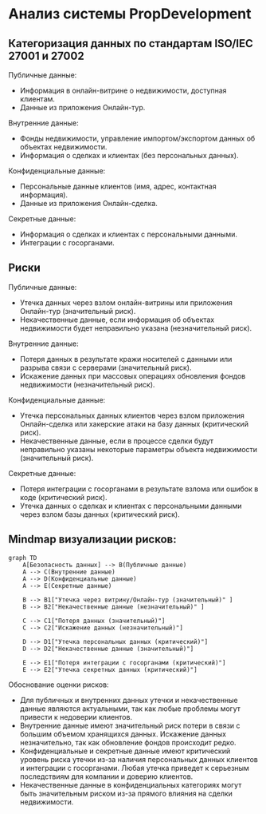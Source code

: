 # Анализ системы PropDevelopment

## Категоризация данных по стандартам ISO/IEC 27001 и 27002

Публичные данные:

- Информация в онлайн-витрине о недвижимости, доступная клиентам.
- Данные из приложения Онлайн-тур.

Внутренние данные:

- Фонды недвижимости, управление импортом/экспортом данных об объектах недвижимости.
- Информация о сделках и клиентах (без персональных данных).

Конфиденциальные данные:

- Персональные данные клиентов (имя, адрес, контактная информация).
- Данные из приложения Онлайн-сделка.

Секретные данные:

- Информация о сделках и клиентах с персональными данными.
- Интеграции с госорганами.

## Риски

Публичные данные:

- Утечка данных через взлом онлайн-витрины или приложения Онлайн-тур (значительный риск).
- Некачественные данные, если информация об объектах недвижимости будет неправильно указана (незначительный риск).

Внутренние данные:

- Потеря данных в результате кражи носителей с данными или разрыва связи с серверами (значительный риск).
- Искажение данных при массовых операциях обновления фондов недвижимости (незначительный риск).

Конфиденциальные данные:

- Утечка персональных данных клиентов через взлом приложения Онлайн-сделка или хакерские атаки на базу данных (критический риск).
- Некачественные данные, если в процессе сделки будут неправильно указаны некоторые параметры объекта недвижимости (значительный риск).

Секретные данные:

- Потеря интеграции с госорганами в результате взлома или ошибок в коде (критический риск).
- Утечка данных о сделках и клиентах с персональными данными через взлом базы данных (критический риск).

## Mindmap визуализации рисков:

```mermaid
graph TD
    A[Безопасность данных] --> B(Публичные данные)
    A --> C(Внутренние данные)
    A --> D(Конфиденциальные данные)
    A --> E(Секретные данные)

    B --> B1["Утечка через витрину/Онлайн-тур (значительный)" ]
    B --> B2["Некачественные данные (незначительный)" ]

    C --> C1["Потеря данных (значительный)"]
    C --> C2["Искажение данных (незначительный)"]

    D --> D1["Утечка персональных данных (критический)"]
    D --> D2["Некачественные данные (значительный)"]

    E --> E1["Потеря интеграции с госорганами (критический)"]
    E --> E2["Утечка секретных данных (критический)"]
```

Обоснование оценки рисков:

- Для публичных и внутренних данных утечки и некачественные данные являются актуальными, так как любые проблемы могут привести к недоверии клиентов.
- Внутренние данные имеют значительный риск потери в связи с большим объемом хранящихся данных. Искажение данных незначительно, так как обновление фондов происходит редко.
- Конфиденциальные и секретные данные имеют критический уровень риска утечки из-за наличия персональных данных клиентов и интеграции с госорганами. Любая утечка приведет к серьезным последствиям для компании и доверию клиентов.
- Некачественные данные в конфиденциальных категориях могут быть значительным риском из-за прямого влияния на сделки недвижимости.
